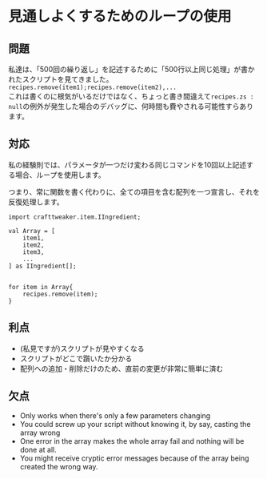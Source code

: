 # 見通しよくするためのループの使用

## 問題

私達は、「500回の繰り返し」を記述するために「500行以上同じ処理」が書かれたスクリプトを見てきました。`recipes.remove(item1);recipes.remove(item2),...`  
これは書くのに根気がいるだけではなく、ちょっと書き間違えて`recipes.zs : null`の例外が発生した場合のデバッグに、何時間も費やされる可能性すらあります。

## 対応

私の経験則では、パラメータが一つだけ変わる同じコマンドを10回以上記述する場合、ループを使用します。

つまり、常に関数を書く代わりに、全ての項目を含む配列を一つ宣言し、それを反復処理します。

    import crafttweaker.item.IIngredient;
    
    val Array = [
        item1,
        item2,
        item3,
        ...
    ] as IIngredient[];
    
    
    for item in Array{
        recipes.remove(item);
    }
    

## 利点

- (私見ですが)スクリプトが見やすくなる
- スクリプトがどこで躓いたか分かる
- 配列への追加・削除だけのため、直前の変更が非常に簡単に済む

## 欠点

- Only works when there's only a few parameters changing
- You could screw up your script without knowing it, by say, casting the array wrong
- One error in the array makes the whole array fail and nothing will be done at all.
- You might receive cryptic error messages because of the array being created the wrong way.